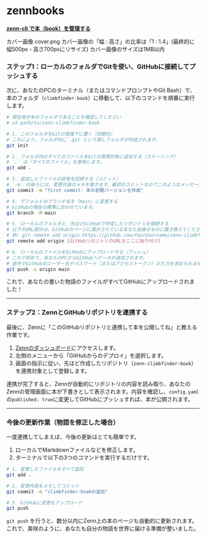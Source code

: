 # zennbooks

[**zenn-cli で本（book）を管理する**](https://zenn.dev/zenn/articles/zenn-cli-guide#cli-%E3%81%A7%E6%9C%AC%EF%BC%88book%EF%BC%89%E3%82%92%E7%AE%A1%E7%90%86%E3%81%99%E3%82%8B)

カバー画像
cover.png
カバー画像の「幅 : 高さ」の比率は「1 : 1.4」(最終的に幅500px・高さ700pxにリサイズ)
カバー画像のサイズは1MB以内

### **ステップ1：ローカルのフォルダでGitを使い、GitHubに接続してプッシュする**

次に、あなたのPCのターミナル（またはコマンドプロンプトやGit Bash）で、本のフォルダ（`climbfinder-book`）に移動して、以下のコマンドを順番に実行します。

```bash
# 現在地が本のフォルダであることを確認してください
# cd path/to/zenn-climbfinder-book

# 1. このフォルダをGitの管理下に置く（初期化）
# これにより、フォルダ内に`.git`という隠しフォルダが作成されます。
git init

# 2. フォルダ内のすべてのファイルをGitの管理対象に追加する（ステージング）
# `.` は「すべてのファイル」を意味します。
git add .

# 3. 追加したファイルの状態を記録する（コミット）
# `-m` の後ろには、変更内容のメモを書きます。最初のコミットなのでこのようなメッセージが一般的です。
git commit -m "first commit: 本の初期バージョンを作成"

# 4. デフォルトのブランチ名を「main」に変更する
# GitHubの現在の標準に合わせています。
git branch -M main

# 5. ローカルのフォルダと、先ほどGitHubで作成したリポジトリを接続する
# 以下のURL部分は、GitHubのページに表示されているあなた自身のものに置き換えてください。
# 例: git remote add origin https://github.com/YourUsername/zenn-climbfinder-book.git
git remote add origin [GitHubリポジトリのURLをここに貼り付け]

# 6. ローカルのファイルをGitHubにアップロードする（プッシュ）
# これで初めて、あなたのPCからGitHubへデータが送信されます。
# 途中でGitHubのユーザー名やパスワード（またはアクセストークン）の入力を求められる場合があります。
git push -u origin main
```

これで、あなたの書いた物語のファイルがすべてGitHubにアップロードされました！

---

### **ステップ2：ZennとGitHubリポジトリを連携する**

最後に、Zennに「このGitHubリポジトリと連携して本を公開してね」と教える作業です。

1.  [Zennのダッシュボード](https://zenn.dev/dashboard)にアクセスします。
2.  左側のメニューから「GitHubからのデプロイ」を選択します。
3.  画面の指示に従い、先ほど作成したリポジトリ（`zenn-climbfinder-book`）を連携対象として登録します。

連携が完了すると、Zennが自動的にリポジトリの内容を読み取り、あなたのZennの管理画面に本が下書きとして表示されます。内容を確認し、`config.yaml`の`published: true`に変更してGitHubにプッシュすれば、本が公開されます。

---

### **今後の更新作業（物語を修正した場合）**

一度連携してしまえば、今後の更新はとても簡単です。

1.  ローカルでMarkdownファイルなどを修正します。
2.  ターミナルで以下の3つのコマンドを実行するだけです。

```bash
# 1. 変更したファイルをすべて追加
git add .

# 2. 変更内容をメモしてコミット
git commit -m "climbfinder-bookの追加"

# 3. GitHubに変更をアップロード
git push
```

`git push` を行うと、数分以内にZenn上の本のページも自動的に更新されます。
これで、美咲のように、あなたも自分の物語を世界に届ける準備が整いました。



